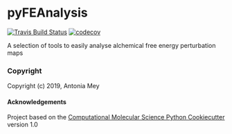 pyFEAnalysis
==============================
[//]: # (Badges)
[![Travis Build Status](https://travis-ci.org/REPLACE_WITH_OWNER_ACCOUNT/pyFEAnalysis.png)](https://travis-ci.org/REPLACE_WITH_OWNER_ACCOUNT/pyFEAnalysis)
[![codecov](https://codecov.io/gh/REPLACE_WITH_OWNER_ACCOUNT/pyFEAnalysis/branch/master/graph/badge.svg)](https://codecov.io/gh/REPLACE_WITH_OWNER_ACCOUNT/pyFEAnalysis/branch/master)

A selection of tools to easily analyse alchemical free energy perturbation maps

### Copyright

Copyright (c) 2019, Antonia Mey


#### Acknowledgements
 
Project based on the 
[Computational Molecular Science Python Cookiecutter](https://github.com/molssi/cookiecutter-cms) version 1.0
